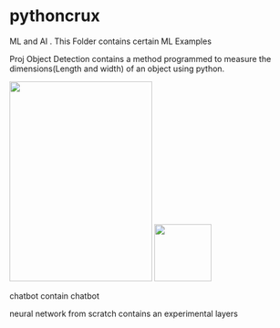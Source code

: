# pythoncrux
ML and AI . This Folder contains certain ML Examples

Proj Object Detection contains a method programmed to measure the dimensions(Length and width) of an object using python.

<img src="https://github.com/albpy/pythoncrux/blob/main/measurent.gif" width="250" height="350" />


<img src="https://github.com/albpy/pythoncrux/blob/main/emotion_detection.gif" width="100" height="100" />

chatbot contain chatbot

neural network from scratch contains an experimental layers
